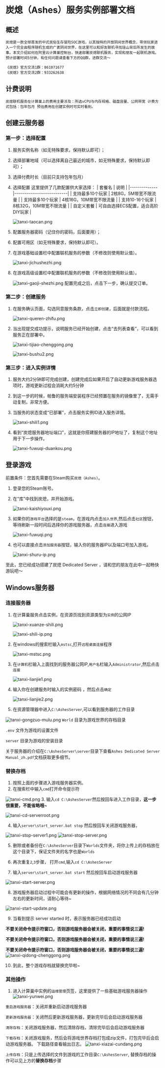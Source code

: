 # 炭熄（Ashes）服务实例部署文档

## 概述

`炭熄是一款全球首发的中式民俗生存冒险SOC游戏，以其独特的开放阴间世界概念，带领玩家进入一个完全由程序随机生成的广袤阴间世界，在这里可以和好友联机寻找瑶山背后所发生的故事。本文介绍如何在阿里云计算巢控制台，快速部署炭熄联机服务，实现和朋友一起联机游戏。
预计部署时间5分钟，有任何问题请查看下方的QQ群，进群交流～
`

```
《炭熄》官方交流1群：861071677
《炭熄》官方交流2群：933262638
```

## 计费说明

`炭熄联机服务在计算巢上的费用主要涉及：所选vCPU与内存规格、磁盘容量、公网带宽 计费方式包括：包年包月 预估费用在创建实例时可实时看到。`



## 创建云服务器
### 第一步：选择配置
1. 服务实例名称（如无特殊要求，保持默认即可）；
2. 选择部署地域（可以选择离自己最近的城市，如无特殊要求，保持默认即可）；
3. 选择付费时长（目前只支持包年包月）
4. 选择配置
   这里提供了几款配置供大家选择：
   | 套餐名          | 说明                        |
   |--------------|---------------------------|
   | 支持最多10个玩家     | 2核8G，5M带宽不限流量      |
   | 支持最多10个玩家     | 4核16G，10M带宽不限流量      |
   | 支持10-16个玩家   | 8核32G，10M带宽不限流量    |
   | 自定义套餐        | 可自由选择ECS配置，适合高阶DIY玩家      |

   ![tanxi-taocan.png](tanxi-taocan.png)
5. 配置服务器密码（记住你的密码，后面要用）；
6. 配置可用区（如无特殊要求，保持默认即可）。
7. 在游戏基础设置栏中配置联机服务的参数（不修改则使用默认值）。

   ![tanxi-jichushezhi.png](tanxi-jichushezhi.png)
8. 在游戏高级设置栏中配置联机服务的参数（不修改则使用默认值）。

   ![tanxi-gaoji-shezhi.png](tanxi-gaoji-shezhi.png)
   配置完成之后，点击下一步，确认提交订单。

### 第二步：创建服务
1. 在服务确认页面，勾选同意服务条款，点击`立即创建`，后面就是付款流程。

   ![tanxi-queren-zhifu.png](tanxi-queren-zhifu.png)
2. 当出现提交成功提示，说明服务已经开始创建，点击“去列表查看”，可以看到服务正在部署中。

   ![tanxi-tijiao-chenggong.png](tanxi-tijiao-chenggong.png)

   ![tanxi-bushu2.png](tanxi-bushu2.png)

### 第三步：进入实例详情
1. 服务大约2分钟即可完成创建，创建完成后如果开启了自动更新游戏服务器选项时，游戏更新过程会消耗大约5分钟
2. 到这一步的时候，帕鲁的服务端安装程序已经预置在服务的镜像里了，无需手动复制，非常方便。

3. 当服务的状态变成“已部署”，点击服务实例ID进入服务详情。

   ![tanxi-shili1.png](tanxi-shili1.png)
4. 看到“炭熄服务器地址端口”，这就是你搭建服务器的IP地址了，复制这个地址用于下一步操作。

   ![tanxi-fuwuqi-duankou.png](tanxi-fuwuqi-duankou.png)





## 登录游戏

前置条件：您首先需要在Steam购买`炭熄（Ashes)`。
1. 登录您的Steam账号。
2. 在“库”中找到炭熄，并开始游戏。

   ![tanxi-kaishiyouxi.png](tanxi-kaishiyouxi.png)
3. 如果你的`游戏平台`选择的是`steam`，在游戏内点击`加入世界`,然后点击`社区`按钮，等待刷新一段时间后选择你的游戏服务器，点击`连接`进入游戏

   ![tanxi-fuwuqi.png](tanxi-fuwuqi.png)
4. 也可以直接点击`添加服务器`按钮，输入你的服务器IP以及端口号加入游戏。

   ![tanxi-shuru-ip.png](tanxi-shuru-ip.png)

至此，您已经成功搭建了炭熄 Dedicated Server ，请和您的朋友在此中一起畅快游玩吧～


## Windows服务器
### 连接服务器
1. 在计算巢服务点击实例，在资源页找到资源类型为`实例`的公网IP

   ![tanxi-xuanze-shili.png](tanxi-xuanze-shili.png)

   ![tanxi-shili-ip.png](tanxi-shili-ip.png)
2. 在windows的搜索栏输入`mstsc`,打开`远程桌面连接`程序

   ![tanxi-mstsc.png](tanxi-mstsc.png)
3. 在`计算机`栏输入上面找到的服务器公网IP,`用户名`栏输入`Administrator`,然后点击`连接`

   ![tanxi-lianjie1.png](tanxi-lianjie1.png)
4. 输入你在创建服务时输入的实例密码 ，然后点击`确定`

   ![tanxi-lianjie2.png](tanxi-lianjie2.png)

5. 在资源管理器中进入`C:\AshesServer`,可以看到服务器的工作目录

![tanxi-gongzuo-mulu.png](tanxi-gongzuo-mulu.png)
   `World` 目录为游戏世界的存档目录

   `.env` 文件为游戏的设置文件

   `server` 目录为游戏的安装目录

关于服务器的介绍在`C:\AshesServer\server`目录下查看`Ashes Dedicated Server Manual_zh.pdf`文档获取更多细节。

### 替换存档
1. 按照上面的步骤进入游戏服务器实例。
2. 在搜索栏中输入`cmd`打开命令提示符

![tanxi-cmd.png](tanxi-cmd.png)
3. 输入`cd C:\AshesServer`然后按回车进入工作目录，**这一步很重要，不能省略哦~**

![tanxi-cd-serverroot.png](tanxi-cd-serverroot.png)

4. 输入`server\start_server.bat stop` 然后按回车关闭游戏服务器，

![tanxi-stop-server1.png](tanxi-stop-server1.png)
![tanxi-stop-server.png](tanxi-stop-server.png)

5. 删除或者备份在`C:\AshesServer`目录下`Worlds`文件夹，将你上传上的存档放在这个目录下，保证文件夹的名字也是`Worlds`

6. 再次重复`2`,`3`步骤， 打开`cmd`,输入`cd C:\AshesServer`
7. 输入`server\start_server.bat start` 然后按回车启动游戏服务器

![tanxi-start-server.png](tanxi-start-server.png)

8. 游戏服务器启动过程中可能会有更新的操作，根据网络情况的不同会有几分钟左右的更新时间，请耐心等待~

![tanxi-start-update.png](tanxi-start-update.png)

9. 当看到提示 server started 时，表示服务器已经成功启动

**不要关闭命令提示符窗口，否则游戏服务器会被关闭，重要的事情说三遍!**

**不要关闭命令提示符窗口，否则游戏服务器会被关闭，重要的事情说三遍!** 

**不要关闭命令提示符窗口，否则游戏服务器会被关闭，重要的事情说三遍!** 
![tanxi-qidong-chenggong.png](tanxi-qidong-chenggong.png)

10. 到此，整个游戏存档就替换完毕啦~

### 其他操作
1. 进入计算巢中实例的`运维管理`页签，这里提供了一些基础游戏服务器操作
![tanxi-yunwei.png](tanxi-yunwei.png)

`重启游戏服务器`：关闭并重新启动游戏服务器

`更新游戏服务器`：关闭然后更新游戏服务器，更新完毕后会启动游戏服务器

`清除存档`：关闭游戏服务器，然后清除存档，清除完毕后会启动游戏服务器

`下载存档`：关闭游戏服务，然后会将游戏世界存档打包成zip文件，打包完毕后会启动游戏服务器。
下载路径查看输出日志。
![tanxi-xiazai-cundang.png](tanxi-xiazai-cundang.png)

`上传存档`：只是上传选择的文件到游戏的工作目录`C:\AshesServer`, 替换存档的操作可以见上方的**替换存档**步骤